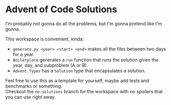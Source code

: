 # Advent of Code Solutions

I'm probably not gonna do all the problems, but I'm gonna pretend like I'm gonna.  

This workspace is convenient, kinda:  

- `generate.py <year> <start> <end>` makes all the files between two days for a year.
- `Boilerplate` generates a `run` function that runs the solution given the year, day, and subproblem (A or B).
- `Advent.Types` has a `Solution` type that encapsulates a solution.

Feel free to use this as a template for yourself, maybe add tests and benchmarks or something.  
Checkout the `no-solutions` branch for the workspace with no spoilers that you can use right away.  
